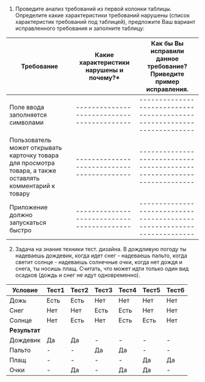 1. Проведите анализ требований из первой колонки таблицы. Определите какие
характеристики требований нарушены (список характеристик требований под таблицей), предложите
Ваш вариант исправленного требования и заполните таблицу:

| Требование   | Какие характеристики нарушены и почему?* | Как бы Вы исправили данное требование? Приведите пример исправления. |
|--------------|------------------------------------------|----------------------------------------------------------------------|
|Поле ввода заполняется символами |------------------------------------------|----------------------------------------------------------------------|
|Пользователь может открывать карточку товара для просмотра товара, а также оставлять комментарий к товару|------------------------------------------|----------------------------------------------------------------------|
|Приложение должно запускаться быстро|------------------------------------------|----------------------------------------------------------------------|


2. Задача на знание техники тест. дизайна. В дождливую погоду ты надеваешь дождевик, когда идет снег - надеваешь пальто, когда светит солнце - надеваешь солнечные очки, когда нет дождя и снега, ты носишь плащ. Считать, что может идти только один вид осадков (дождь и снег не идут одновременно).

| Условие   | Тест1 | Тест2 | Тест3 | Тест4 | Тест5 | Тест6 |
|-----------|-------|-------|-------|-------|-------|-------|
| Дожь      | Есть  | Есть  | Нет   | Нет   | Нет   | Нет   |
| Снег      | Нет   | Нет   | Есть  | Есть  | Нет   | Нет   |
| Солнце    | Нет   | Есть  | Нет   | Есть  | Есть  | Нет   |
| **Результат** |       |       |       |       |       |       |
| Дождевик  | Да    | Да    | -     | -     | -     | -     |
| Пальто    | -     | -     | Да    | Да    | -     | -     |
| Плащ      | -     | -     | -     | -     | Да    | Да    |
| Очки      | -     | Да    | -     | Да    | Да    | -     |
